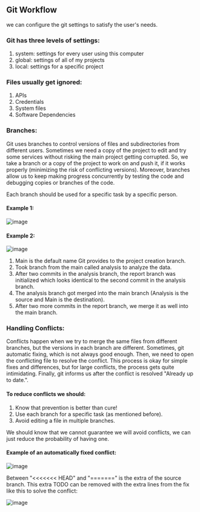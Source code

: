 ## Git Workflow
we can configure the git settings to satisfy the user's needs.

### Git has three levels of settings:
1. system: settings for every user using this computer
2. global: settings of all of my projects
3. local: settings for a specific project

### Files usually get ignored:
1. APIs
2. Credentials
3. System files
4. Software Dependencies

### Branches:
Git uses branches to control versions of files and subdirectories from different users. Sometimes we need a copy of the project to edit and try some services without risking the main project getting corrupted. So, we take a branch or a copy of the project to work on and push it, if it works properly (minimizing the risk of conflicting versions). Moreover, branches allow us to keep making progress concurrently by testing the code and debugging copies or branches of the code.

Each branch should be used for a specific task by a specific person.

#### Example 1:

![image](https://github.com/Sir-Elite/My-Summaries/assets/66035383/0c33ded1-78a6-4a9c-908a-8cb284fd05bf)


#### Example 2:

![image](https://github.com/Sir-Elite/My-Summaries/assets/66035383/d87086c4-6bfb-4a1e-85c2-080edc6fe725)

1. Main is the default name Git provides to the project creation branch.
2. Took branch from the main called analysis to analyze the data.
3. After two commits in the analysis branch, the report branch was initialized which looks identical to the second commit in the analysis branch.
4. The analysis branch got merged into the main branch (Analysis is the source and Main is the destination).
5. After two more commits in the report branch, we merge it as well into the main branch.

### Handling Conflicts:
Conflicts happen when we try to merge the same files from different branches, but the versions in each branch are different. Sometimes, git automatic fixing, which is not always good enough. Then, we need to open the conflicting file to resolve the conflict. This process is okay for simple fixes and differences, but for large conflicts, the process gets quite intimidating. Finally, git informs us after the conflict is resolved "Already up to date.".

#### To reduce conflicts we should:
1. Know that prevention is better than cure!
2. Use each branch for a specific task (as mentioned before).
3. Avoid editing a file in multiple branches.

We should know that we cannot guarantee we will avoid conflicts, we can just reduce the probability of having one.

#### Example of an automatically fixed conflict:
![image](https://github.com/Sir-Elite/My-Summaries/assets/66035383/bab2dffc-f99f-47d1-b209-eaf495874345)

Between "<<<<<<< HEAD" and "=======" is the extra of the source branch. This extra TODO can be removed with the extra lines from the fix like this to solve the conflict:

![image](https://github.com/Sir-Elite/My-Summaries/assets/66035383/57ac3bff-25fb-456b-bab6-15022eea5b7c)


